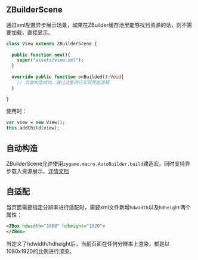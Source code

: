 ## ZBuilderScene

通过xml配置异步展示场景，如果在ZBuilder缓存池里能够找到资源的话，则不需要加载，直接显示。

```haxe
class View extends ZBuilderScene {
  
  public function new(){
    super("assets/view.xml");
  }
  
  override public function onBuilded():Void{
    // 页面构造成功，通过这里进行实现界面逻辑
  }
  
}
```

使用时：

```haxe
var view = new View();
this.addChild(view);
```

## 自动构造

ZBuilderScene允许使用`zygame.macro.AutoBuilder.build`建造宏，同时支持异步载入资源展示。[详情文档](updoc/autobuild.md)

## 自适配

当页面需要指定分辨率进行适配时，需要xml文件新增`hdwidth`以及`hdheight`两个属性：

```xml
<ZBox hdwidth="1080" hdheight="1920">
</ZBox>
```

当定义了hdwidth/hdheight后，当前页面在任何分辨率上渲染，都是以1080x1920的比例进行渲染。


